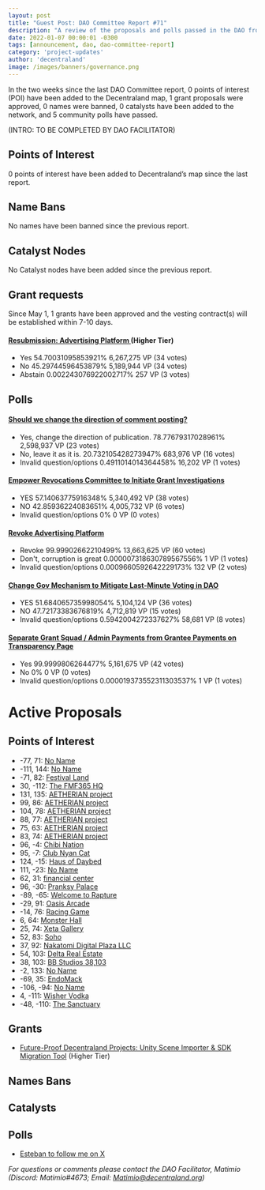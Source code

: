 ```yaml
---
layout: post
title: "Guest Post: DAO Committee Report #71"
description: "A review of the proposals and polls passed in the DAO from May 1 through May 15".
date: 2022-01-07 00:00:01 -0300
tags: [announcement, dao, dao-committee-report]
category: 'project-updates'
author: 'decentraland'
image: /images/banners/governance.png
---
```


In the two weeks since the last DAO Committee report, 0 points of interest (POI) have been added to the Decentraland map, 1 grant proposals were approved, 0 names were banned, 0 catalysts have been added to the network, and 5 community polls have passed.

(INTRO: TO BE COMPLETED BY DAO FACILITATOR)

## Points of Interest
0 points of interest have been added to Decentraland’s map since the last report.


## Name Bans

No names have been banned since the previous report.

## Catalyst Nodes
No Catalyst nodes have been added since the previous report.


## Grant requests
Since May 1, 1 grants have been approved and the vesting contract(s) will be established within 7-10 days.


#### [ Resubmission:  Advertising Platform ](https://governance.decentraland.org/proposal/?id=aa604b52-d53a-4d00-be41-2a492682641a) (Higher Tier)

* Yes 54.70031095853921% 6,267,275 VP (34 votes)
* No 45.29744596453879% 5,189,944 VP (34 votes)
* Abstain 0.002243076922002717% 257 VP (3 votes)


## Polls

#### [Should we change the direction of comment posting?](https://governance.decentraland.org/proposal/?id=c659fa50-c388-45a5-8255-d47772324dbd)

* Yes, change the direction of publication. 78.77679317028961% 2,598,937 VP (23 votes)
* No, leave it as it is. 20.732105428273947% 683,976 VP (16 votes)
* Invalid question/options 0.4911014014364458% 16,202 VP (1 votes)


#### [Empower Revocations Committee to Initiate Grant Investigations](https://governance.decentraland.org/proposal/?id=3658173e-2ed2-487a-81b4-d464517d1008)

* YES 57.14063775916348% 5,340,492 VP (38 votes)
* NO 42.85936224083651% 4,005,732 VP (6 votes)
* Invalid question/options 0% 0 VP (0 votes)


#### [Revoke Advertising Platform](https://governance.decentraland.org/proposal/?id=47a53557-80c4-4347-819b-89e621bb1420)

* Revoke 99.99902662210499% 13,663,625 VP (60 votes)
* Don&#39;t, corruption is great 0.000007318630789567556% 1 VP (1 votes)
* Invalid question/options 0.0009660592642229173% 132 VP (2 votes)


#### [Change Gov Mechanism to Mitigate Last-Minute Voting in DAO](https://governance.decentraland.org/proposal/?id=00a79921-2dca-4bde-829e-3a503fc602c2)

* YES 51.684065735998054% 5,104,124 VP (36 votes)
* NO 47.72173383676819% 4,712,819 VP (15 votes)
* Invalid question/options 0.5942004272337627% 58,681 VP (8 votes)


#### [Separate Grant Squad / Admin Payments from Grantee Payments on Transparency Page](https://governance.decentraland.org/proposal/?id=4b75d36e-5b17-448e-bcdb-5a492d2a9abc)

* Yes 99.9999806264477% 5,161,675 VP (42 votes)
* No 0% 0 VP (0 votes)
* Invalid question/options 0.000019373552311303537% 1 VP (1 votes)



# Active Proposals

## Points of Interest

* -77, 71: [No Name](https://governance.decentraland.org/proposal/?id=f573cc09-4129-46cf-b358-e8a537282321)
* -111, 144: [No Name](https://governance.decentraland.org/proposal/?id=778df4ab-7757-4bd3-a359-06132707add5)
* -71, 82: [Festival Land](https://governance.decentraland.org/proposal/?id=29098958-b873-4810-92f3-5c0d253baea5)
* 30, -112: [The FMF365 HQ](https://governance.decentraland.org/proposal/?id=331ce874-c370-42e9-af5f-2f4d0b6a2c60)
* 131, 135: [AETHERIAN project](https://governance.decentraland.org/proposal/?id=91b81b62-6617-4bf8-8127-ccc676171c68)
* 99, 86: [AETHERIAN project](https://governance.decentraland.org/proposal/?id=d2099008-ce82-4e65-8fd7-3826cd450627)
* 104, 78: [AETHERIAN project](https://governance.decentraland.org/proposal/?id=708e8e8a-894a-4074-9a43-6d23766e9f02)
* 88, 77: [AETHERIAN project](https://governance.decentraland.org/proposal/?id=1f62afbe-d344-488b-ae7a-3dedda3f2468)
* 75, 63: [AETHERIAN project](https://governance.decentraland.org/proposal/?id=641e188a-c3d8-4b26-9d78-c65eaa8fde54)
* 83, 74: [AETHERIAN project](https://governance.decentraland.org/proposal/?id=6c477f26-c40c-49c7-85bf-d2ef9c114682)
* 96, -4: [Chibi Nation](https://governance.decentraland.org/proposal/?id=78f4106d-7ade-4afe-9f93-ed35086e67fa)
* 95, -7: [Club Nyan Cat ](https://governance.decentraland.org/proposal/?id=ed7408e1-3d07-4b7e-8bf6-68fe58aee91e)
* 124, -15: [Haus of Daybed](https://governance.decentraland.org/proposal/?id=114af70e-c540-44f2-b07e-be09cada72a0)
* 111, -23: [No Name](https://governance.decentraland.org/proposal/?id=b77ff9ca-0d99-4ede-a053-0ae80fce0908)
* 62, 31: [financial center](https://governance.decentraland.org/proposal/?id=1fe3251e-b45c-41ec-a173-8bd054c974d2)
* 96, -30: [Pranksy Palace](https://governance.decentraland.org/proposal/?id=fca37f84-caa4-4091-961b-a8b1f6e08562)
* -89, -65: [Welcome to Rapture](https://governance.decentraland.org/proposal/?id=ecf817b0-d0ad-47a4-a3ff-00366eccfcf1)
* -29, 91: [Oasis Arcade](https://governance.decentraland.org/proposal/?id=2ee7bb48-a260-42aa-9593-6529f66ce5e2)
* -14, 76: [Racing Game](https://governance.decentraland.org/proposal/?id=0219734c-b965-4db6-a0ff-85450bb93b18)
* 6, 64: [Monster Hall](https://governance.decentraland.org/proposal/?id=b9336725-5a55-4e28-bb2a-93eccd2b1318)
* 25, 74: [Xeta Gallery](https://governance.decentraland.org/proposal/?id=4f634141-b72b-4c6c-9043-93f28c39f900)
* 52, 83: [Soho](https://governance.decentraland.org/proposal/?id=b26ec39c-b7bf-4df6-a305-c1af03e33848)
* 37, 92: [Nakatomi Digital Plaza LLC](https://governance.decentraland.org/proposal/?id=aad11118-b465-4744-9bfa-cacc4a0fd8c5)
* 54, 103: [Delta Real Estate](https://governance.decentraland.org/proposal/?id=a4818353-4968-4484-9946-b9b03ea69e36)
* 38, 103: [BB Studios 38,103](https://governance.decentraland.org/proposal/?id=34d750e0-920a-4bd3-9947-91e1d10ee609)
* -2, 133: [No Name](https://governance.decentraland.org/proposal/?id=77412250-1ec1-4062-84c9-cb96551d1391)
* -69, 35: [EndoMack](https://governance.decentraland.org/proposal/?id=c745decc-eafe-440c-9b5b-0dd57bc4fe97)
* -106, -94: [No Name](https://governance.decentraland.org/proposal/?id=389f84df-39ce-4615-adc9-ebe8bd64f970)
* 4, -111: [Wisher Vodka](https://governance.decentraland.org/proposal/?id=25d0f02c-c057-40f8-94a2-05b1cad2dd48)
* -48, -110: [The Sanctuary](https://governance.decentraland.org/proposal/?id=6863f25a-9d9c-4a56-8d13-14cae3e292bd)

## Grants

* [Future-Proof Decentraland Projects: Unity Scene Importer &amp; SDK Migration Tool](https://governance.decentraland.org/proposal/?id=1ebfb379-ebff-4c00-8d7c-b6a375f360d7) (Higher Tier)

## Names Bans


## Catalysts


## Polls

* [Esteban to follow me on X](https://governance.decentraland.org/proposal/?id=fb948ab0-f620-4e46-b982-dbbbc12c4466)

*For questions or comments please contact the DAO Facilitator, Matimio (Discord: Matimio#4673; Email: [Matimio@decentraland.org](mailto:Matimio@decentraland.org))*